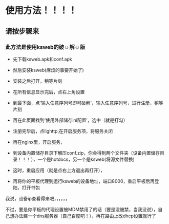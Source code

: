 # 使用方法！！！！

## 请按步骤来

### 此方法是使用ksweb的破☺解☺版

* 先下载ksweb.apk和conf.apk

* 然后安装ksweb(麻烦的事要开始了)

* 安装之后打开，稍等片刻

* 在所有信息显示完后，点右上角设置

* 到最下面，点‘输入任意序列号即可破解’，输入任意序列号，进行注册，稍等片刻

* 再在此页面找到‘使用外部储存ini配置’，选中（就是打勾）

* 注册完毕后，点lighttp,在开启服务项，将服务关闭

* 再在nginx里，开启服务，

* 到设备内置储存目录下解压conf.zip，你会得到两个文件夹（设备内置储存目录！！！），一个是hotdocs，另一个是ksweb(将源文件替换)

* 这时，重启应用（就是点右上方退出再打开），

* 再将你的平板代理到运行ksweb的设备地址，端口8000，重启平板后再登陆，打开书包

我说，设备ip查看得来吧，，，，，，

不过，要是你平板的代理设置被MDM禁用了的话（要是没被禁，当我没说），自己想办法建一个dns服务器（自己百度吧！），再在路由上改dhcp设置就行了
